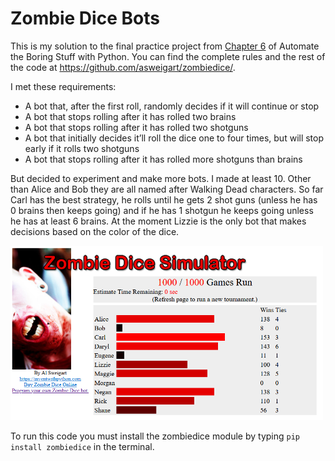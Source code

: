 # Zombie Dice Bots

This is my solution to the final practice project from [Chapter 6](https://automatetheboringstuff.com/2e/chapter6/) of Automate the Boring Stuff with Python. You can find the complete rules and the rest of the code at https://github.com/asweigart/zombiedice/.

I met these requirements:

* A bot that, after the first roll, randomly decides if it will continue or stop
* A bot that stops rolling after it has rolled two brains
* A bot that stops rolling after it has rolled two shotguns
* A bot that initially decides it’ll roll the dice one to four times, but will stop early if it rolls two shotguns
* A bot that stops rolling after it has rolled more shotguns than brains

But decided to experiment and make more bots. I made at least 10. Other than Alice and Bob they are all named after Walking Dead characters. So far Carl has the best strategy, he rolls until he gets 2 shot guns (unless he has 0 brains then keeps going) and if he has 1 shotgun he keeps going unless he has at least 6 brains. At the moment Lizzie is the only bot that makes decisions based on the color of the dice.

<img src="./img/screenshot.png" width="500">

To run this code you must install the zombiedice module by typing `pip install zombiedice` in the terminal.